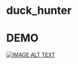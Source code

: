 # duck_hunter
















# DEMO
[![IMAGE ALT TEXT](http://img.youtube.com/vi/bvuyqSYnGro/0.jpg)](https://www.youtube.com/watch?v=bvuyqSYnGro&ab_channel=Ocean)
